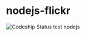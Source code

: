 nodejs-flickr
=============
![Codeship Status](https://www.codeship.io/projects/8668f2d0-5e37-0131-13c7-0a0cbe49dead/status)
test nodejs
